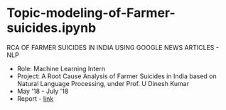 # Topic-modeling-of-Farmer-suicides.ipynb
RCA OF FARMER SUICIDES IN INDIA USING GOOGLE NEWS ARTICLES - NLP
- Role: Machine Learning Intern
- Project: A Root Cause Analysis of Farmer Suicides in India based on Natural Language Processing, under Prof. U Dinesh Kumar
- May '18 - July '18
- Report - [link](https://github.com/ipsita-praharaj/Topic-modeling-of-Farmer-suicides.ipynb/blob/master/IIMB%20Report.pdf)
